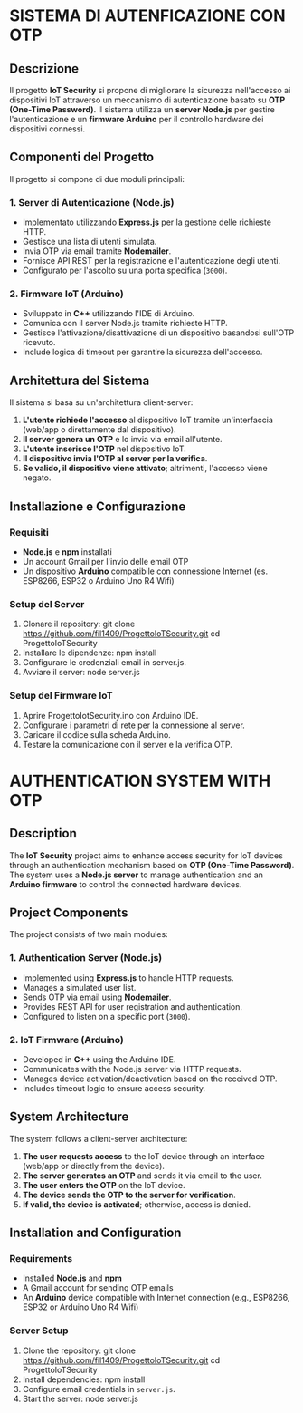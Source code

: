 # SISTEMA DI AUTENFICAZIONE CON OTP

## Descrizione
Il progetto **IoT Security** si propone di migliorare la sicurezza nell'accesso ai dispositivi IoT attraverso un meccanismo di autenticazione basato su **OTP (One-Time Password)**. Il sistema utilizza un **server Node.js** per gestire l'autenticazione e un **firmware Arduino** per il controllo hardware dei dispositivi connessi.

## Componenti del Progetto
Il progetto si compone di due moduli principali:

### 1. Server di Autenticazione (Node.js)
- Implementato utilizzando **Express.js** per la gestione delle richieste HTTP.
- Gestisce una lista di utenti simulata.
- Invia OTP via email tramite **Nodemailer**.
- Fornisce API REST per la registrazione e l'autenticazione degli utenti.
- Configurato per l'ascolto su una porta specifica (`3000`).

### 2. Firmware IoT (Arduino)
- Sviluppato in **C++** utilizzando l'IDE di Arduino.
- Comunica con il server Node.js tramite richieste HTTP.
- Gestisce l'attivazione/disattivazione di un dispositivo basandosi sull'OTP ricevuto.
- Include logica di timeout per garantire la sicurezza dell'accesso.

## Architettura del Sistema
Il sistema si basa su un'architettura client-server:

1. **L'utente richiede l'accesso** al dispositivo IoT tramite un'interfaccia (web/app o direttamente dal dispositivo).
2. **Il server genera un OTP** e lo invia via email all'utente.
3. **L'utente inserisce l'OTP** nel dispositivo IoT.
4. **Il dispositivo invia l'OTP al server per la verifica**.
5. **Se valido, il dispositivo viene attivato**; altrimenti, l'accesso viene negato.

## Installazione e Configurazione
### Requisiti
- **Node.js** e **npm** installati
- Un account Gmail per l'invio delle email OTP
- Un dispositivo **Arduino** compatibile con connessione Internet (es. ESP8266, ESP32 o Arduino Uno R4 Wifi)

### Setup del Server
1. Clonare il repository:
   git clone https://github.com/fil1409/ProgettoIoTSecurity.git
   cd ProgettoIoTSecurity
2. Installare le dipendenze:
   npm install
3. Configurare le credenziali email in server.js.
4. Avviare il server:
   node server.js

### Setup del Firmware IoT
1. Aprire ProgettoIotSecurity.ino con Arduino IDE.
2. Configurare i parametri di rete per la connessione al server.
3. Caricare il codice sulla scheda Arduino.
4. Testare la comunicazione con il server e la verifica OTP.

# AUTHENTICATION SYSTEM WITH OTP

## Description
The **IoT Security** project aims to enhance access security for IoT devices through an authentication mechanism based on **OTP (One-Time Password)**. The system uses a **Node.js server** to manage authentication and an **Arduino firmware** to control the connected hardware devices.

## Project Components
The project consists of two main modules:

### 1. Authentication Server (Node.js)
- Implemented using **Express.js** to handle HTTP requests.
- Manages a simulated user list.
- Sends OTP via email using **Nodemailer**.
- Provides REST API for user registration and authentication.
- Configured to listen on a specific port (`3000`).

### 2. IoT Firmware (Arduino)
- Developed in **C++** using the Arduino IDE.
- Communicates with the Node.js server via HTTP requests.
- Manages device activation/deactivation based on the received OTP.
- Includes timeout logic to ensure access security.

## System Architecture
The system follows a client-server architecture:

1. **The user requests access** to the IoT device through an interface (web/app or directly from the device).
2. **The server generates an OTP** and sends it via email to the user.
3. **The user enters the OTP** on the IoT device.
4. **The device sends the OTP to the server for verification**.
5. **If valid, the device is activated**; otherwise, access is denied.

## Installation and Configuration
### Requirements
- Installed **Node.js** and **npm**
- A Gmail account for sending OTP emails
- An **Arduino** device compatible with Internet connection (e.g., ESP8266, ESP32 or Arduino Uno R4 Wifi)

### Server Setup
1. Clone the repository:
   git clone https://github.com/fil1409/ProgettoIoTSecurity.git
   cd ProgettoIoTSecurity
2. Install dependencies:
   npm install
3. Configure email credentials in `server.js`.
4. Start the server:
   node server.js
